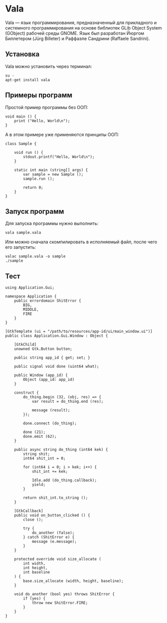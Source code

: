 # Vala

Vala — язык программирования, предназначенный для прикладного и системного программирования на основе библиотек GLib Object System (GObject) рабочей среды GNOME. 
Язык был разработан Йюргом Биллетером (Jürg Billeter) и Раффаэле Сандрини (Raffaele Sandrini).

## Установка

Vala можно установить через терминал:

```shell
su -
apt-get install vala
```
## Примеры программ

Простой пример программы без ООП:

```vala
void main () {
    print ("Hello, World\n");
}
```
А в этом примере уже применяются принципы ООП:

```vala
class Sample {

    void run () {
        stdout.printf("Hello, World\n");
    }
 
    static int main (string[] args) {
        var sample = new Sample ();
        sample.run ();

        return 0;
    }
}
```
## Запуск программ

Для запуска программы нужно выполнить:

```shell
vala sample.vala
```

Или можно сначала скомпилировать в исполняемый файл, после чего его запустить:

```shell
valac sample.vala -o sample
./sample
```

## Тест

```vala
using Application.Gui;

namespace Application {
    public errordomain ShitError {
        BIG,
        MIDDLE,
        FIRE
    }
}

[GtkTemplate (ui = "/path/to/resources/app-id/ui/main_window.ui")]
public class Application.Gui.Window : Object {

    [GtkChild]
    unowned Gtk.Button button;

    public string app_id { get; set; }

    public signal void done (uint64 what);

    public Window (app_id) {
        Object (app_id: app_id)
    }

    construct {
        do_thing.begin (32, (obj, res) => {
            var result = do_thing.end (res);

            message (result);
        });

        done.connect (do_thing);

        done (21);
        done.emit (62);
    }

    public async string do_thing (int64 kek) {
        string shit;
        int64 shit_int = 0;

        for (int64 i = 0; i > kek; i++) {
            shit_int += kek;

            Idle.add (do_thing.callback);
            yield;
        }

        return shit_int.to_string ();
    }

    [GtkCallback]
    public void on_button_clicked () {
        close ();

        try {
            do_another (false);
        } catch (ShitError e) {
            message (e.message);
        }
    }

    protected override void size_allocate (
        int width,
        int height,
        int baseline
    ) {
        base.size_allocate (width, height, baseline);
    }

    void do_another (bool yes) throws ShitError {
        if (yes) {
            throw new ShitError.FIRE;
        }
    }
}
```
